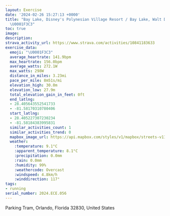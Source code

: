 ```yaml
---
layout: Exercise
date: '2024-02-26 15:27:13 +0000'
title: "Bay Lake, Disney's Polynesian Village Resort / Bay Lake, Walt Disney World
  \U0001F3C3"
toc: true
image:
description:
strava_activity_url: https://www.strava.com/activities/10841183633
exercise_data:
  emoji: "\U0001F3C3"
  average_heartrate: 141.9bpm
  max_heartrate: 156.0bpm
  average_watts: 272.1W
  max_watts: 298W
  distance_in_miles: 3.23mi
  pace_per_mile: 8m51s/mi
  elevation_high: 30.0m
  elevation_low: 27.9m
  total_elevation_gain_in_feet: 0ft
  end_latlng:
  - 28.405643552541733
  - -81.58170310780406
  start_latlng:
  - 28.405227307230234
  - -81.58184383995831
  similar_activities_count: 1
  similar_activities_trend: 0
  mapbox_image_url: https://api.mapbox.com/styles/v1/mapbox/streets-v11/static/path-5+787af2-1.0(uvjlDp%60%7DpN%5BfBBZALUvAS%7CACHU%5C%40%5CAJGHQJCHHp%40JP%40FE~A%3FRFTAJMd%40GDQ%3FGHGd%40EHIDY%40YHIYKIYEY%40CA%3FIP_A%3FOIIm%40KGGIYGG%7D%40OE%40IJG%40gAWm%40KGCCEDGFNJDhARH%3FFC%40m%40A%5D%40%5BOg%40F%5DH%7DAEQOSMKk%40Aw%40%5DMQAKBQJMNGnA%5Dd%40IRIROLQRaAZi%40Na%40RcAHKXKH%40NFLRRp%40FDHBZA%5CQlA%5DNAHB%60%40%5CHP%40J%3FTKr%40KtA%3FFD%40R_%40l%40%5B%5EEPK~AGJCBI%3FUD_%40%40u%40%40IFGH%40DDVb%40%60%40%5Cf%40Xj%40N%60%40FT%3F%5EIZB~ACh%40Ir%40E%7C%40OfBa%40jAg%40jCkA%7CCcB%7CA_Ar%40u%40BENb%40TXd%40h%40FPAt%40ERy%40nAk%40nAk%40~%40UViFfEa%40Xo%40%5CiBz%40%7B%40VsAZyBZc%40BOAGEES%3FaACwBB%7BDE_%40GAQDa%40%3FuAQk%40Q_Am%40ICO%3Fa%40HEPCdAGNC%3FaACg%40%40OPa%40HOF%5DTILo%40nEGPS%5CCZOZGV%40d%40DPJPDb%40ARGf%40Br%40Mf%40%5BLKr%40EFE%40k%40Ag%40YWCQ%40GA%3FIN%7B%40%3FUGE%5DEOIGIGWGG%5BG_%40CG%40KJK%3Fg%40OaAQOM%3FMDNHFhAVRABABw%40Eq%40G%5DD_%40D_BEWSWIC_%40AQCo%40%5BMS%3FSHQNKfASl%40OZM),pin-s-s+e5b22e(-81.58233,28.40443),pin-s-f+89ae00(-81.58284999999997,28.406629999999982)/auto/800x800?access_token=pk.eyJ1Ijoiam9zaGJlY2ttYW4iLCJhIjoiY205eWR2aDd1MWZ6djJrbXc4a3M0bWZleiJ9.XiG9OWkNcZk2QzjJbxLB4A
  weather:
    :temperature: 9.1°C
    :apparent_temperature: 8.1°C
    :precipitation: 0.0mm
    :rain: 0.0mm
    :humidity: 99%
    :weathercode: Overcast
    :windspeed: 4.8km/h
    :winddirection: 117°
tags:
- running
serial_number: 2024.ECE.056
---
```

Parking Tram, Orlando, Florida 32830, United States
